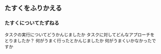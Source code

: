 ## たすくをふりかえる
### たすくについてたずねる
タスクの実行についてどうかんじましたか
タスクに対してどんなアプローチをとりましたか？
何がうまく行ったとかんじましたか
何がうまくいかなかったですか